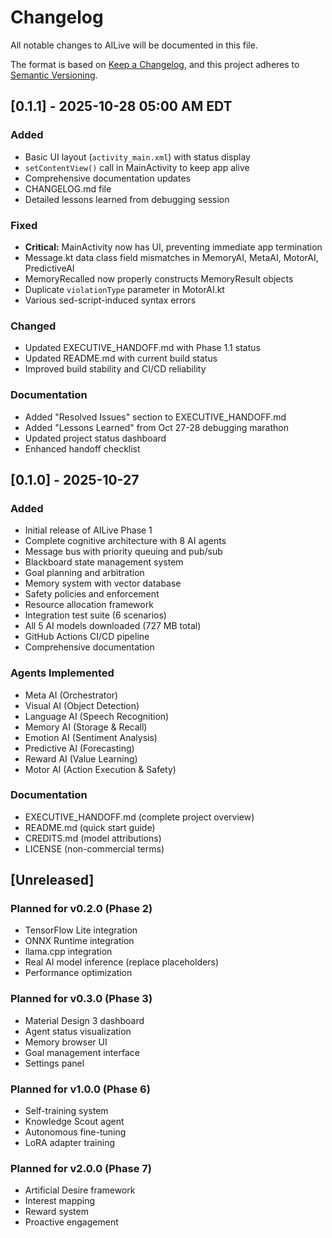 # Changelog

All notable changes to AILive will be documented in this file.

The format is based on [Keep a Changelog](https://keepachangelog.com/en/1.0.0/),
and this project adheres to [Semantic Versioning](https://semver.org/spec/v2.0.0.html).

## [0.1.1] - 2025-10-28 05:00 AM EDT

### Added
- Basic UI layout (`activity_main.xml`) with status display
- `setContentView()` call in MainActivity to keep app alive
- Comprehensive documentation updates
- CHANGELOG.md file
- Detailed lessons learned from debugging session

### Fixed
- **Critical:** MainActivity now has UI, preventing immediate app termination
- Message.kt data class field mismatches in MemoryAI, MetaAI, MotorAI, PredictiveAI
- MemoryRecalled now properly constructs MemoryResult objects
- Duplicate `violationType` parameter in MotorAI.kt
- Various sed-script-induced syntax errors

### Changed
- Updated EXECUTIVE_HANDOFF.md with Phase 1.1 status
- Updated README.md with current build status
- Improved build stability and CI/CD reliability

### Documentation
- Added "Resolved Issues" section to EXECUTIVE_HANDOFF.md
- Added "Lessons Learned" from Oct 27-28 debugging marathon
- Updated project status dashboard
- Enhanced handoff checklist

## [0.1.0] - 2025-10-27

### Added
- Initial release of AILive Phase 1
- Complete cognitive architecture with 8 AI agents
- Message bus with priority queuing and pub/sub
- Blackboard state management system
- Goal planning and arbitration
- Memory system with vector database
- Safety policies and enforcement
- Resource allocation framework
- Integration test suite (6 scenarios)
- All 5 AI models downloaded (727 MB total)
- GitHub Actions CI/CD pipeline
- Comprehensive documentation

### Agents Implemented
- Meta AI (Orchestrator)
- Visual AI (Object Detection)
- Language AI (Speech Recognition)
- Memory AI (Storage & Recall)
- Emotion AI (Sentiment Analysis)
- Predictive AI (Forecasting)
- Reward AI (Value Learning)
- Motor AI (Action Execution & Safety)

### Documentation
- EXECUTIVE_HANDOFF.md (complete project overview)
- README.md (quick start guide)
- CREDITS.md (model attributions)
- LICENSE (non-commercial terms)

## [Unreleased]

### Planned for v0.2.0 (Phase 2)
- TensorFlow Lite integration
- ONNX Runtime integration
- llama.cpp integration
- Real AI model inference (replace placeholders)
- Performance optimization

### Planned for v0.3.0 (Phase 3)
- Material Design 3 dashboard
- Agent status visualization
- Memory browser UI
- Goal management interface
- Settings panel

### Planned for v1.0.0 (Phase 6)
- Self-training system
- Knowledge Scout agent
- Autonomous fine-tuning
- LoRA adapter training

### Planned for v2.0.0 (Phase 7)
- Artificial Desire framework
- Interest mapping
- Reward system
- Proactive engagement
